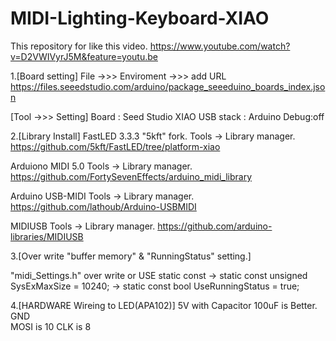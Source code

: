# MIDI-Lighting-Keyboard-XIAO
This repository for like this video.
https://www.youtube.com/watch?v=D2VWIVyrJ5M&feature=youtu.be

1.[Board setting]
File ->>> Enviroment ->>> add URL
https://files.seeedstudio.com/arduino/package_seeeduino_boards_index.json

 [Tool ->>> Setting] 
Board : Seed Studio XIAO
USB stack : Arduino
Debug:off

2.[Library Install]
FastLED 3.3.3 "5kft" fork.
Tools -> Library manager.
https://github.com/5kft/FastLED/tree/platform-xiao

Arduiono MIDI 5.0
Tools -> Library manager.
https://github.com/FortySevenEffects/arduino_midi_library

Arduino USB-MIDI
Tools -> Library manager.
https://github.com/lathoub/Arduino-USBMIDI

MIDIUSB
Tools -> Library manager.
https://github.com/arduino-libraries/MIDIUSB

3.[Over write "buffer memory" & "RunningStatus" setting.]
 
 "midi_Settings.h" over write or  USE static  const
 -> static const unsigned SysExMaxSize = 10240;
 -> static const bool UseRunningStatus = true;


4.[HARDWARE Wireing to LED(APA102)]
 5V    with Capacitor 100uF is Better.
 GND   
 MOSI is  10
 CLK  is  8
